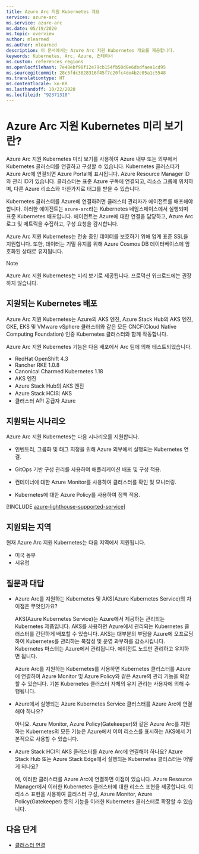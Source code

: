 ```yaml
---
title: Azure Arc 지원 Kubernetes 개요
services: azure-arc
ms.service: azure-arc
ms.date: 05/19/2020
ms.topic: overview
author: mlearned
ms.author: mlearned
description: 이 문서에서는 Azure Arc 지원 Kubernetes 개요를 제공합니다.
keywords: Kubernetes, Arc, Azure, 컨테이너
ms.custom: references_regions
ms.openlocfilehash: 7e48ebf98f12e79cb154fb50d8e6dbdfaea1cd95
ms.sourcegitcommit: 28c5fdc3828316f45f7c20fc4de4b2c05a1c5548
ms.translationtype: HT
ms.contentlocale: ko-KR
ms.lasthandoff: 10/22/2020
ms.locfileid: "92371310"
---
```

# <a name="what-is-azure-arc-enabled-kubernetes-preview"></a>Azure Arc 지원 Kubernetes 미리 보기란?

Azure Arc 지원 Kubernetes 미리 보기를 사용하여 Azure 내부 또는 외부에서 Kubernetes 클러스터를 연결하고 구성할 수 있습니다. Kubernetes 클러스터가 Azure Arc에 연결되면 Azure Portal에 표시됩니다. Azure Resource Manager ID와 관리 ID가 있습니다. 클러스터는 표준 Azure 구독에 연결되고, 리소스 그룹에 위치하며, 다른 Azure 리소스와 마찬가지로 태그를 받을 수 있습니다. 

Kubernetes 클러스터를 Azure에 연결하려면 클러스터 관리자가 에이전트를 배포해야 합니다. 이러한 에이전트는 `azure-arc`라는 Kubernetes 네임스페이스에서 실행되며 표준 Kubernetes 배포입니다. 에이전트는 Azure에 대한 연결을 담당하고, Azure Arc 로그 및 메트릭을 수집하고, 구성 요청을 감시합니다. 

Azure Arc 지원 Kubernetes는 전송 중인 데이터를 보호하기 위해 업계 표준 SSL을 지원합니다. 또한, 데이터는 기밀 유지를 위해 Azure Cosmos DB 데이터베이스에 암호화된 상태로 유지됩니다.
 
> [!NOTE]
> Azure Arc 지원 Kubernetes는 미리 보기로 제공됩니다. 프로덕션 워크로드에는 권장하지 않습니다.

## <a name="supported-kubernetes-distributions"></a>지원되는 Kubernetes 배포

Azure Arc 지원 Kubernetes는 Azure의 AKS 엔진, Azure Stack Hub의 AKS 엔진, GKE, EKS 및 VMware vSphere 클러스터와 같은 모든 CNCF(Cloud Native Computing Foundation) 인증 Kubernetes 클러스터와 함께 작동합니다.

Azure Arc 지원 Kubernetes 기능은 다음 배포에서 Arc 팀에 의해 테스트되었습니다.
* RedHat OpenShift 4.3
* Rancher RKE 1.0.8
* Canonical Charmed Kubernetes 1.18
* AKS 엔진
* Azure Stack Hub의 AKS 엔진
* Azure Stack HCI의 AKS
* 클러스터 API 공급자 Azure

## <a name="supported-scenarios"></a>지원되는 시나리오 

Azure Arc 지원 Kubernetes는 다음 시나리오를 지원합니다. 

* 인벤토리, 그룹화 및 태그 지정을 위해 Azure 외부에서 실행되는 Kubernetes 연결.

* GitOps 기반 구성 관리를 사용하여 애플리케이션 배포 및 구성 적용. 

* 컨테이너에 대한 Azure Monitor를 사용하여 클러스터를 확인 및 모니터링. 

* Kubernetes에 대한 Azure Policy를 사용하여 정책 적용. 

[!INCLUDE [azure-lighthouse-supported-service](../../../includes/azure-lighthouse-supported-service.md)]

## <a name="supported-regions"></a>지원되는 지역 

현재 Azure Arc 지원 Kubernetes는 다음 지역에서 지원됩니다. 

* 미국 동부 
* 서유럽

## <a name="frequently-asked-questions"></a>질문과 대답

* Azure Arc를 지원하는 Kubernetes 및 AKS(Azure Kubernetes Service)의 차이점은 무엇인가요?

    AKS(Azure Kubernetes Service)는 Azure에서 제공하는 관리되는 Kubernetes 제품입니다. AKS를 사용하면 Azure에서 관리되는 Kubernetes 클러스터를 간단하게 배포할 수 있습니다. AKS는 대부분의 부담을 Azure에 오프로딩하여 Kubernetes를 관리하는 복잡성 및 운영 과부하를 감소시킵니다. Kubernetes 마스터는 Azure에서 관리됩니다. 에이전트 노드만 관리하고 유지하면 됩니다.

    Azure Arc를 지원하는 Kubernetes를 사용하면 Kubernetes 클러스터를 Azure에 연결하여 Azure Monitor 및 Azure Policy와 같은 Azure의 관리 기능을 확장할 수 있습니다. 기본 Kubernetes 클러스터 자체의 유지 관리는 사용자에 의해 수행됩니다.

* Azure에서 실행되는 Azure Kubernetes Service 클러스터를 Azure Arc에 연결해야 하나요?

    아니요. Azure Monitor, Azure Policy(Gatekeeper)와 같은 Azure Arc를 지원하는 Kubernetes의 모든 기능은 Azure에서 이미 리소스를 표시하는 AKS에서 기본적으로 사용할 수 있습니다.
    
* Azure Stack HCI의 AKS 클러스터를 Azure Arc에 연결해야 하나요? Azure Stack Hub 또는 Azure Stack Edge에서 실행되는 Kubernetes 클러스터는 어떻게 되나요?

    예, 이러한 클러스터를 Azure Arc에 연결하면 이점이 있습니다. Azure Resource Manager에서 이러한 Kubernetes 클러스터에 대한 리소스 표현을 제공합니다. 이 리소스 표현을 사용하여 클러스터 구성, Azure Monitor, Azure Policy(Gatekeeper) 등의 기능을 이러한 Kubernetes 클러스터로 확장할 수 있습니다.

## <a name="next-steps"></a>다음 단계

* [클러스터 연결](./connect-cluster.md)
